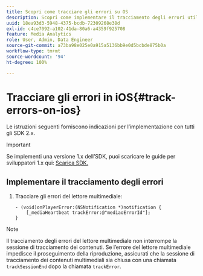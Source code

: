 ```yaml
---
title: Scopri come tracciare gli errori su OS
description: Scopri come implementare il tracciamento degli errori utilizzando Media SDK su iOS.
uuid: 18ea93d3-5948-4375-bcdb-72309268e38d
exl-id: c4ce7092-a102-41da-80a6-a4359f925708
feature: Media Analytics
role: User, Admin, Data Engineer
source-git-commit: a73ba98e025e0a915a5136bb9e0d5bcbde875b0a
workflow-type: tm+mt
source-wordcount: '94'
ht-degree: 100%

---
```


# Tracciare gli errori in iOS{#track-errors-on-ios}

Le istruzioni seguenti forniscono indicazioni per l’implementazione con tutti gli SDK 2.x.

>[!IMPORTANT]
>
>Se implementi una versione 1.x dell’SDK, puoi scaricare le guide per sviluppatori 1.x qui: [Scarica SDK.](/help/getting-started/download-sdks.md)

## Implementare il tracciamento degli errori

1. Tracciare gli errori del lettore multimediale:

   ```
   - (void)onPlayerError:(NSNotification *)notification {
       [_mediaHeartbeat trackError:@"mediaoErrorId"];
   }
   ```

>[!NOTE]
>
>Il tracciamento degli errori del lettore multimediale non interrompe la sessione di tracciamento dei contenuti. Se l’errore del lettore multimediale impedisce il proseguimento della riproduzione, assicurati che la sessione di tracciamento dei contenuti multimediali sia chiusa con una chiamata `trackSessionEnd` dopo la chiamata `trackError`.
